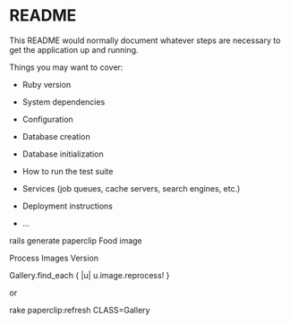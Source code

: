 # README

This README would normally document whatever steps are necessary to get the
application up and running.

Things you may want to cover:

* Ruby version

* System dependencies

* Configuration

* Database creation

* Database initialization

* How to run the test suite

* Services (job queues, cache servers, search engines, etc.)

* Deployment instructions

* ...

rails generate paperclip Food image

Process Images Version 

Gallery.find_each { |u| u.image.reprocess! }

or 

rake paperclip:refresh CLASS=Gallery